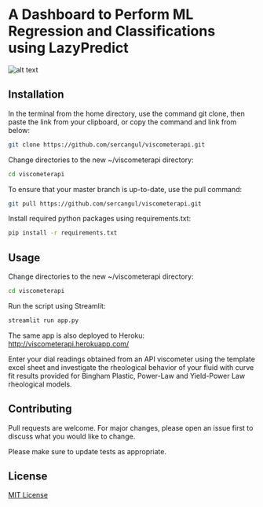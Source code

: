 # A Dashboard to Perform ML Regression and Classifications using LazyPredict

![alt text](https://github.com/sercangul/LazyML/blob/main/Lazy_ML.PNG "Logo Title Text 1")

## Installation

In the  terminal from the home directory, use the command git clone, then paste the link from your clipboard, or copy the command and link from below:

```bash
git clone https://github.com/sercangul/viscometerapi.git
```

Change directories to the new ~/viscometerapi directory:

```bash
cd viscometerapi
```

To ensure that your master branch is up-to-date, use the pull command:

```bash
git pull https://github.com/sercangul/viscometerapi.git
```

Install required python packages using requirements.txt:

```bash
pip install -r requirements.txt
```

## Usage

Change directories to the new ~/viscometerapi directory:

```bash
cd viscometerapi
```

Run the script using Streamlit:

```bash
streamlit run app.py
```

The same app is also deployed to Heroku: http://viscometerapi.herokuapp.com/

Enter your dial readings obtained from an API viscometer using the template excel sheet and investigate the rheological behavior of your fluid with curve fit results provided for Bingham Plastic, Power-Law and Yield-Power Law rheological models.

## Contributing
Pull requests are welcome. For major changes, please open an issue first to discuss what you would like to change.

Please make sure to update tests as appropriate.

## License
[MIT License](https://choosealicense.com/licenses/mit/)
